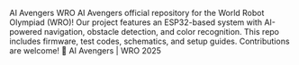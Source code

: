 AI Avengers WRO 
AI Avengers official repository for the World Robot Olympiad (WRO)! Our project features an ESP32-based system with AI-powered navigation, obstacle detection, and color recognition. This repo includes firmware, test codes, schematics, and setup guides. Contributions are welcome! 🚀 AI Avengers | WRO 2025
